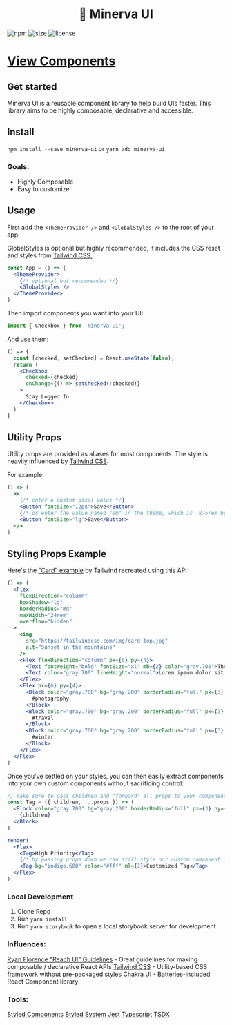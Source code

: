 <h1 align="center">
  🦉 Minerva UI
</h1>

![npm](https://img.shields.io/npm/v/minerva-ui) ![size](https://badgen.net/bundlephobia/minzip/minerva-ui) ![license](https://img.shields.io/github/license/cratebind/minerva-ui)

# [View Components](https://minerva-ui.netlify.com)

## Get started

Minerva UI is a reusable component library to help build UIs faster. This library aims to be highly composable, declarative and accessible.

## Install
`npm install --save minerva-ui`
or
`yarn add minerva-ui`

### Goals:
- Highly Composable
- Easy to customize

## Usage

First add the `<ThemeProvider />` and `<GlobalStyles />` to the root of your app:

GlobalStyles is optional but highly recommended, it includes the CSS reset and styles from [Tailwind CSS.](https://tailwindcss.com/docs/preflight)

```jsx live=false
const App = () => (
  <ThemeProvider>
    {/* optional but recommended */}
    <GlobalStyles />
  </ThemeProvider>
)
```

Then import components you want into your UI:

```js
import { Checkbox } from 'minerva-ui';
```

And use them:

```jsx
() => {
  const [checked, setChecked] = React.useState(false);
  return (
    <Checkbox
      checked={checked}
      onChange={() => setChecked(!checked)}
    >
      Stay Logged In
    </Checkbox>
  )
}
```

## Utility Props

Utility props are provided as aliases for most components. The style is heavily influenced by [Tailwind CSS](https://tailwindcss.com/docs/font-size).

For example:
```jsx
() => (
  <>
    {/* enter a custom pixel value */}
    <Button fontSize="12px">Save</Button>
    {/* or enter the value named "sm" in the theme, which is .875rem by default */}
    <Button fontSize="lg">Save</Button>
  </>
)
```

## Styling Props Example

Here's the ["Card" example](https://tailwindcss.com/components/cards) by Tailwind recreated using this API:

```jsx
() => (
  <Flex
    flexDirection="column"
    boxShadow="lg"
    borderRadius="md"
    maxWidth="24rem"
    overflow="hidden"
  >
    <img
      src="https://tailwindcss.com/img/card-top.jpg"
      alt="Sunset in the mountains"
    />
    <Flex flexDirection="column" px={6} py={4}>
      <Text fontWeight="bold" fontSize="xl" mb={2} color="gray.700">The Coldest Sunset</Text>
      <Text color="gray.700" lineHeight="normal">Lorem ipsum dolor sit amet, consectetur adipisicing elit. Voluptatibus quia, nulla! Maiores et perferendis eaque, exercitationem praesentium nihil.</Text>
    </Flex>
    <Flex px={6} py={4}>
      <Block color="gray.700" bg="gray.200" borderRadius="full" px={3} py={1} mr={2}>
        #photography
      </Block>
      <Block color="gray.700" bg="gray.200" borderRadius="full" px={3} py={1} mr={2}>
        #travel
      </Block>
      <Block color="gray.700" bg="gray.200" borderRadius="full" px={3} py={1}>
        #winter
      </Block>
    </Flex>
  </Flex>
)
```

Once you've settled on your styles, you can then easily extract components into your own custom components without sacrificing control:

```jsx isManual=true
// make sure to pass children and "forward" all props to your component
const Tag = ({ children, ...props }) => (
  <Block color="gray.700" bg="gray.200" borderRadius="full" px={3} py={1} {...props}>
    {children}
  </Block>
)

render(
  <Flex>
    <Tag>High Priority</Tag>
    {/* by passing props down we can still style our custom component */}
    <Tag bg="indigo.600" color="#fff" ml={2}>Customized Tag</Tag>
  </Flex>
);
```

### Local Development

1. Clone Repo
2. Run `yarn install`
3. Run `yarn storybook` to open a local storybook server for development

### Influences:

[Ryan Florence "Reach UI" Guidelines](https://gist.github.com/ryanflorence/e5c794e6093d16a69fa88d2112a292f7) - Great guidelines for making composable / declarative React APIs
[Tailwind CSS](https://tailwindcss.com/) - Utility-based CSS framework without pre-packaged styles
[Chakra UI](https://chakra-ui.com/) - Batteries-included React Component library

### Tools:
[Styled Components](https://styled-components.com/)
[Styled System](https://styled-system.com/)
[Jest](https://jestjs.io/)
[Typescript](https://www.typescriptlang.org/)
[TSDX](https://github.com/jaredpalmer/tsdx)
